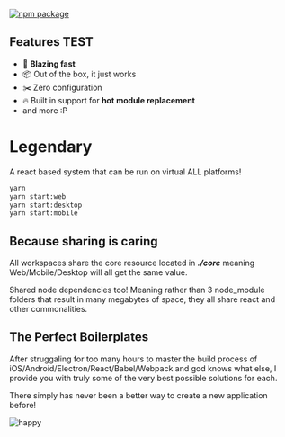 [![npm package](https://img.shields.io/npm/dm/parcel-bundler.svg)](https://www.npmjs.com/package/parcel-bundler)

## Features TEST

- 🚀 **Blazing fast** 
- 📦 Out of the box, it just works
- ✂️ Zero configuration
- 🔥 Built in support for **hot module replacement**
- and more :P

# Legendary

A react based system that can be run on virtual ALL platforms!

```bash
yarn
yarn start:web
yarn start:desktop
yarn start:mobile
```

## Because sharing is caring

All workspaces share the core resource located in ***./core*** meaning Web/Mobile/Desktop will all get the same value.

Shared node dependencies too! Meaning rather than 3 node_module folders that result in many megabytes of space, they all share react and other commonalities.



## The Perfect Boilerplates

After struggaling for too many hours to master the build process of iOS/Android/Electron/React/Babel/Webpack and god knows what else, I provide you with truly some of the very best possible solutions for each.



There simply has never been a better way to create a new application before!



![happy](https://cdnme.s3.amazonaws.com/cdn/ae8b-9ca1-happy.gif)
